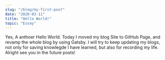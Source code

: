 ```yaml
---
slug: "/blog/my-first-post"
date: "2020-03-11"
title: "Hello World!"
topic: "Essay"
---
```


Yes, A anthoer Hello World. Today I moved my blog Site to GitHub Page, and revamp the whole blog by using
Gatsby. I will try to keep updating my blogs, not only for saving knowlegde I have learned, but also for recording my life. Alright see you in the future posts!
